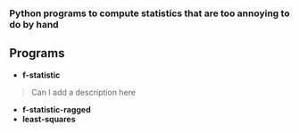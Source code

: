 ### Python programs to compute statistics that are too annoying to do by hand
## Programs
* **f-statistic**
> Can I add a description here
* **f-statistic-ragged**
* **least-squares**
